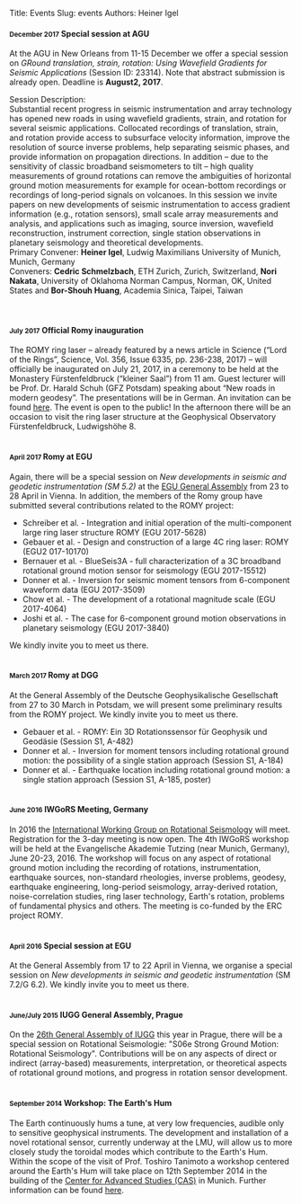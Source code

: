 Title: Events
Slug: events
Authors: Heiner Igel

#### <small>December 2017</small> Special session at AGU
At the AGU in New Orleans from 11-15 December we offer a special session on *GRound translation, strain, rotation: Using Wavefield Gradients for Seismic Applications* (Session ID: 23314). Note that abstract submission is already open. Deadline is  **August2, 2017**.   

Session Description:  
Substantial recent progress in seismic instrumentation and array technology has opened new roads in using wavefield gradients, strain, and rotation for several seismic applications. Collocated recordings of translation, strain, and rotation provide access to subsurface velocity information, improve the resolution of source inverse problems, help separating seismic phases, and provide information on propagation directions. In addition – due to the sensitivity of classic broadband seismometers to tilt – high quality measurements of ground rotations can remove the ambiguities of horizontal ground motion measurements for example for ocean-bottom recordings or recordings of long-period signals on volcanoes. In this session we invite papers on new developments of seismic instrumentation to access gradient information (e.g., rotation sensors), small scale array measurements and analysis, and applications such as imaging, source inversion, wavefield reconstruction, instrument correction, single station observations in planetary seismology and theoretical developments.  
Primary Convener: **Heiner Igel**, Ludwig Maximilians University of Munich, Munich, Germany  
Conveners: **Cedric Schmelzbach**, ETH Zurich, Zurich, Switzerland, **Nori Nakata**, University of Oklahoma Norman Campus, Norman, OK, United States and **Bor-Shouh Huang**, Academia Sinica, Taipei, Taiwan  
<br></br>

#### <small>July 2017</small> Official Romy inauguration 
The ROMY ring laser – already featured by a news article in Science (“Lord of the Rings”, Science, Vol. 356, Issue 6335, pp. 236-238, 2017) – will officially be inaugurated on July 21, 2017, in a ceremony to be held at the Monastery Fürstenfeldbruck (“kleiner Saal”) from 11 am. Guest lecturer will be Prof. Dr. Harald Schuh (GFZ Potsdam) speaking about “New roads in modern geodesy”. The presentations will be in German. An invitation can be found [here](../docs/invitation_inauguration.pdf). The event is open to the public! In the afternoon there will be an occasion to visit the ring laser structure at the Geophysical Observatory Fürstenfeldbruck, Ludwigshöhe 8. 
<br></br>

#### <small>April 2017 </small> Romy at EGU

Again, there will be a special session on *New developments in seismic and geodetic instrumentation (SM 5.2)* at the [EGU General Assembly](http://www.egu2017.eu/) from 23 to 28 April in Vienna. In addition, the members of the Romy group have submitted several contributions related to the ROMY project:

* Schreiber et al. - Integration and initial operation of the multi-component large ring laser structure ROMY (EGU 2017-5628)
* Gebauer et al. - Design and construction of a large 4C ring laser: ROMY (EGU2 017-10170)
* Bernauer et al. - BlueSeis3A - full characterization of a 3C broadband rotational ground motion sensor for seismology (EGU 2017-15512)
* Donner et al. - Inversion for seismic moment tensors from 6-component waveform data (EGU 2017-3509)
* Chow et al. - The development of a rotational magnitude scale (EGU 2017-4064)
* Joshi et al. - The case for 6-component ground motion observations in planetary seismology (EGU 2017-3840)

We kindly invite you to meet us there.
<br></br>

#### <small>March 2017 </small> Romy at DGG

At the General Assembly of the Deutsche Geophysikalische Gesellschaft from 27 to 30 March in Potsdam, we will present some preliminary results from the ROMY project. We kindly invite you to meet us there.

* Gebauer et al. - ROMY: Ein 3D Rotationssensor für Geophysik und Geodäsie (Session S1, A-482)
* Donner et al. - Inversion for moment tensors including rotational ground motion: the possibility of a single station approach (Session S1, A-184)
* Donner et al. - Earthquake location including rotational ground motion: a single station approach (Session S1, A-185, poster)
<br></br>

#### <small>June 2016</small> IWGoRS Meeting, Germany

In 2016 the [International Working Group on Rotational Seismology](http://www.rotational-seismology.org) will meet. 
Registration for the 3-day meeting is now open. The 4th IWGoRS workshop will be held at the 
Evangelische Akademie Tutzing (near Munich, Germany), June 20-23, 2016. The workshop will focus 
on any aspect of rotational ground motion including the recording of rotations, instrumentation, 
earthquake sources, non-standard rheologies, inverse problems, geodesy, earthquake engineering, 
long-period seismology, array-derived rotation, noise-correlation studies, ring laser technology, 
Earth's rotation, problems of fundamental physics and others. The meeting is co-funded by the 
ERC project ROMY.
<br></br>

#### <small>April 2016</small> Special session at EGU

At the General Assembly from 17 to 22 April in Vienna, we organise a special session on *New developments in seismic and geodetic instrumentation* (SM 7.2/G 6.2). We kindly invite you to meet us there.
<br></br>

#### <small>June/July 2015</small> IUGG General Assembly, Prague

On the [26th General Assembly of IUGG](http://www.iugg2015prague.com) this year in Prague, there will be a special session on Rotational Seismologie: "S06e Strong Ground Motion: Rotational Seismology". Contributions will be on any aspects of direct or indirect (array-based) measurements, interpretation, or theoretical aspects of rotational ground motions, and progress in rotation sensor development. 
<br></br>

#### <small>September 2014</small> Workshop: The Earth's Hum 

The Earth continuously hums a tune, at very low frequencies, audible only to sensitive geophysical instruments. The development and installation of a novel rotational sensor, currently underway at the LMU, will allow us to more closely study the toroidal modes which contribute to the Earth's Hum. Within the scope of the visit of Prof. Toshiro Tanimoto a workshop centered around the Earth's Hum will take place on 12th September 2014 in the building of the [Center for Advanced Studies (CAS)](http://www.en.cas.uni-muenchen.de/about_us/index.html) in Munich. Further information can be found [here](WShum.html). 


